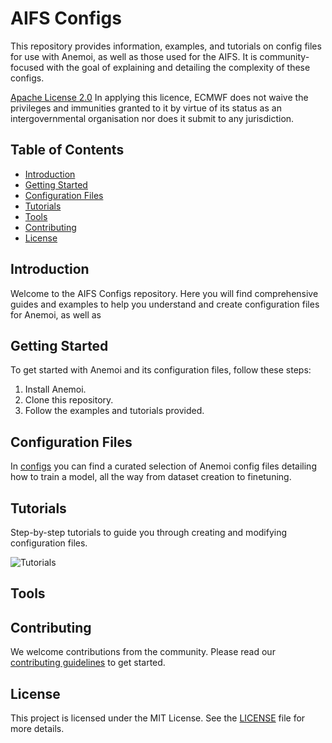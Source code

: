 # AIFS Configs

This repository provides information, examples, and tutorials on config files for use with Anemoi, as well as those used for the AIFS. 
It is community-focused with the goal of explaining and detailing the complexity of these configs.

[Apache License 2.0](LICENSE) In applying this licence, ECMWF does not waive the privileges and immunities granted to it by virtue of its status as an intergovernmental organisation nor does it submit to any jurisdiction.

## Table of Contents

- [Introduction](#introduction)
- [Getting Started](#getting-started)
- [Configuration Files](#configuration-files)
- [Tutorials](#tutorials)
- [Tools](#tools)
- [Contributing](#contributing)
- [License](#license)

## Introduction

Welcome to the AIFS Configs repository.
Here you will find comprehensive guides and examples to help you understand and create configuration files for Anemoi,
as well as 

## Getting Started

To get started with Anemoi and its configuration files, follow these steps:

1. Install Anemoi.
2. Clone this repository.
3. Follow the examples and tutorials provided.

## Configuration Files

In [configs](/configs) you can find a curated selection of Anemoi config files detailing
how to train a model, all the way from dataset creation to finetuning.

## Tutorials

Step-by-step tutorials to guide you through creating and modifying configuration files.

![Tutorials](tutorials/)

## Tools


## Contributing

We welcome contributions from the community. Please read our [contributing guidelines](CONTRIBUTING.md) to get started.

## License

This project is licensed under the MIT License. See the [LICENSE](LICENSE) file for more details.
